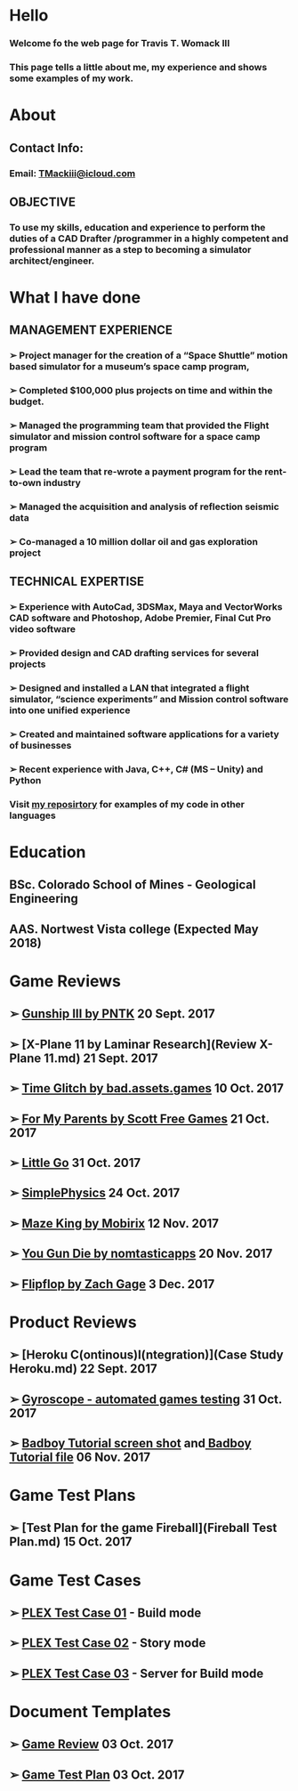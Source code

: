 # Hello
### Welcome fo the web page for Travis T. Womack III
### This page tells a little about me, my experience and shows some examples of my work.
# About
## Contact Info:
### Email: TMackiii@icloud.com
## OBJECTIVE
### To use my skills, education and experience to perform the duties of a CAD Drafter /programmer in a highly competent and professional manner as a step to becoming a simulator architect/engineer.
# What I have done
## MANAGEMENT EXPERIENCE
### ➢	Project manager for the creation of a “Space Shuttle” motion based simulator for a museum’s space camp program, 
### ➢	Completed $100,000 plus projects on time and within the budget.
### ➢	Managed the programming team that provided the Flight simulator and mission control software for a space camp program
### ➢	Lead the team that re-wrote a payment program for the rent-to-own industry
### ➢	Managed the acquisition and analysis of reflection seismic data
### ➢	Co-managed a 10 million dollar oil and gas exploration project
## TECHNICAL EXPERTISE
### ➢	Experience with AutoCad, 3DSMax, Maya and VectorWorks CAD software and Photoshop, Adobe Premier, Final Cut Pro video software
### ➢	Provided design and CAD drafting services for several projects
### ➢	Designed and installed a LAN that integrated a flight simulator, “science experiments”  and Mission control software into one unified experience 
### ➢	Created and maintained software applications for a variety of businesses
### ➢	Recent experience with Java, C++, C# (MS – Unity) and Python
### Visit [my reposirtory](Portfolio.md) for examples of my code in other languages
# Education
## BSc. Colorado School of Mines - Geological Engineering
## AAS. Nortwest Vista college (Expected May 2018)
# Game Reviews
## ➢ [Gunship III by PNTK](Review_GunshipIII.md) 20 Sept. 2017
## ➢ [X-Plane 11 by Laminar Research](Review X-Plane 11.md) 21 Sept. 2017
## ➢ [Time Glitch by bad.assets.games](Review_TimeGlitch.md) 10 Oct. 2017
## ➢ [For My Parents by Scott Free Games](Review_For_My_Parents.md) 21 Oct. 2017
## ➢ [Little Go](Review_Little_Go.md) 31 Oct. 2017
## ➢ [SimplePhysics](Review_SimplePhysics.md) 24 Oct. 2017
## ➢ [Maze King by Mobirix](Review_Maze_King.md) 12 Nov. 2017
## ➢ [You Gun Die by nomtasticapps](Review_YouGun_Die_AR.md) 20 Nov. 2017
## ➢ [Flipflop by Zach Gage](Review_Flipflop.md) 3 Dec. 2017
# Product Reviews
## ➢ [Heroku C(ontinous)I(ntegration)](Case Study Heroku.md) 22 Sept. 2017
## ➢ [Gyroscope - automated games testing](Product_Review_Gyroscope.md) 31 Oct. 2017
## ➢ [Badboy Tutorial screen shot](Womack_Travis_Tutorial.PNG) and[ Badboy Tutorial file](TravisWomack.bx) 06 Nov. 2017
# Game Test Plans
## ➢ [Test Plan for the game Fireball](Fireball Test Plan.md) 15 Oct. 2017
# Game Test Cases
## ➢ [PLEX Test Case 01](PLEX_Test_Case_01.md) - Build mode
## ➢ [PLEX Test Case 02](PLEX_Test_Case_02.md) - Story mode
## ➢ [PLEX Test Case 03](PLEX_Test_Case_03.md) - Server for Build mode
# Document Templates
## ➢ [Game Review](Game_Critique_Template.md) 03 Oct. 2017
## ➢ [Game Test Plan](Game_Test_Plan_Template.md) 03 Oct. 2017
